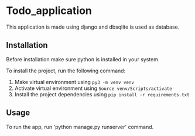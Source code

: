 # Todo_application
This application is made using django and dbsqlite is used as database.


## Installation
Before installation make sure python is installed in your system

To install the project, run the following command:
1. Make virtual environment using `py3 -m venv venv`
2. Activate virtual environment using `Source venv/Scripts/activate`
3. Install the project dependencies using `pip install -r requirements.txt`


## Usage
To run the app, run 'python manage.py runserver' command.
